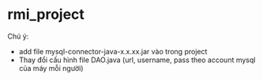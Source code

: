 # rmi_project
Chú ý: 
 + add file mysql-connector-java-x.x.xx.jar vào trong project
 + Thay đổi cấu hình file DAO.java (url, username, pass theo account mysql của máy mỗi người)
